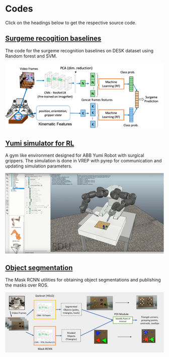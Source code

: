 # Codes

Click on the headings below to get the respective source code.

## [Surgeme recogition baselines](https://forwardpurdue.github.io/codes)
The code for the surgeme recognition baselines on DESK dataset using Random forest and SVM.
<p align="center">
  <img src="surgeme_rec.png">
</p>

## [Yumi simulator for RL](https://github.com/MythraV/gym_yumi)
A gym like environment designed for ABB Yumi Robot with surgical grippers.
The simulation is done in VREP with pyrep for communication and updating simulation parameters.
<p align="center">
  <img src="yumisim.png">
</p>

## [Object segmentation](https://github.com/MythraV/mrcnn-utils)
The Mask RCNN utilities for obtaining object segmentations and publishing the masks over ROS.
<p align="center">
  <img src="vision_bgd.png">
</p>

